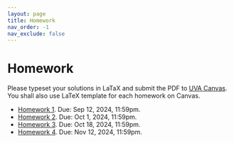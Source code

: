 ```yaml
---
layout: page
title: Homework
nav_order: -1
nav_exclude: false
---
```


Homework
========

Please typeset your solutions in LaTaX and submit the PDF to [UVA Canvas](https://canvas.its.virginia.edu/courses/100784/assignments).
You shall also use LaTeX template for each homework on Canvas.

- [Homework 1](assets/pdf/hw1.pdf). Due: Sep 12, 2024, 11:59pm.
- [Homework 2](assets/pdf/hw2.pdf). Due: Oct 1, 2024, 11:59pm.
- [Homework 3](assets/pdf/hw3.pdf). Due: Oct 18, 2024, 11:59pm.
- [Homework 4](assets/pdf/hw4.pdf). Due: Nov 12, 2024, 11:59pm.


<!-- 
- [Homework 4](assets/pdf/hw4.pdf). Due: TBD
 -->


